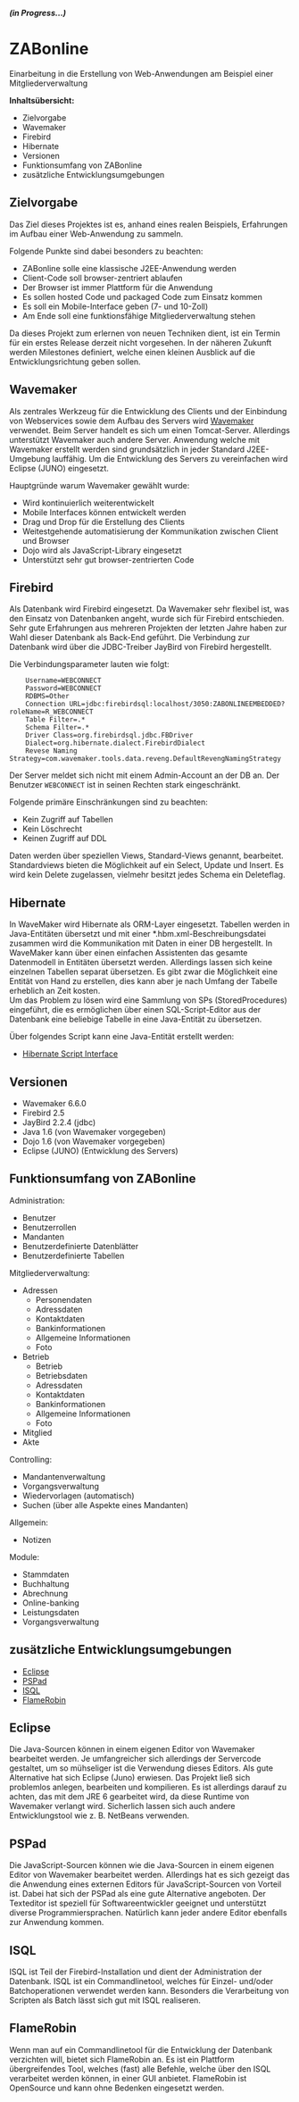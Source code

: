 ***(in Progress...)***

ZABonline
=========

Einarbeitung in die Erstellung von Web-Anwendungen am Beispiel einer Mitgliederverwaltung

**Inhaltsübersicht:**

- Zielvorgabe
- Wavemaker
- Firebird
- Hibernate
- Versionen
- Funktionsumfang von ZABonline
- zusätzliche Entwicklungsumgebungen


Zielvorgabe
-----------

Das Ziel dieses Projektes ist es, anhand eines realen Beispiels, Erfahrungen im 
Aufbau einer Web-Anwendung zu sammeln.    
    
Folgende Punkte sind dabei besonders zu beachten:

* ZABonline solle eine klassische J2EE-Anwendung werden 
* Client-Code soll browser-zentriert ablaufen 
* Der Browser ist immer Plattform für die Anwendung
* Es sollen hosted Code und packaged Code zum Einsatz kommen
* Es soll ein Mobile-Interface geben (7- und 10-Zoll)
* Am Ende soll eine funktionsfähige Mitgliederverwaltung stehen   

Da dieses Projekt zum erlernen von neuen Techniken dient, ist ein Termin für ein
erstes Release derzeit nicht vorgesehen. In der näheren Zukunft werden Milestones 
definiert, welche einen kleinen Ausblick auf die Entwicklungsrichtung geben sollen.


Wavemaker
---------
Als zentrales Werkzeug für die Entwicklung des Clients und der Einbindung von 
Webservices sowie dem Aufbau des Servers wird [Wavemaker](http://http://www.wavemaker.com/ "WaveMaker") verwendet. Beim Server handelt es sich 
um einen Tomcat-Server. Allerdings unterstützt Wavemaker auch andere Server. 
Anwendung welche mit Wavemaker erstellt werden sind grundsätzlich in jeder Standard J2EE-Umgebung lauffähig.
Um die Entwicklung des Servers zu vereinfachen wird Eclipse (JUNO) eingesetzt.   

Hauptgründe warum Wavemaker gewählt wurde:

* Wird kontinuierlich weiterentwickelt
* Mobile Interfaces können entwickelt werden
* Drag und Drop für die Erstellung des Clients
* Weitestgehende automatisierung der Kommunikation zwischen Client und Browser
* Dojo wird als JavaScript-Library eingesetzt
* Unterstützt sehr gut browser-zentrierten Code
 

Firebird
--------
Als Datenbank wird Firebird eingesetzt. Da Wavemaker sehr flexibel ist, was den 
Einsatz von Datenbanken angeht, wurde sich für Firebird entschieden. Sehr gute Erfahrungen 
aus mehreren Projekten der letzten Jahre haben zur Wahl dieser Datenbank als Back-End geführt.
Die Verbindung zur Datenbank wird über die JDBC-Treiber JayBird von Firebird hergestellt.    

Die Verbindungsparameter lauten wie folgt: 

        Username=WEBCONNECT
        Password=WEBCONNECT
        RDBMS=Other
        Connection URL=jdbc:firebirdsql:localhost/3050:ZABONLINEEMBEDDED?roleName=R_WEBCONNECT
        Table Filter=.*
        Schema Filter=.*
        Driver Class=org.firebirdsql.jdbc.FBDriver
        Dialect=org.hibernate.dialect.FirebirdDialect
        Revese Naming Strategy=com.wavemaker.tools.data.reveng.DefaultRevengNamingStrategy

Der Server meldet sich nicht mit einem Admin-Account an der DB an. Der Benutzer `WEBCONNECT`
ist in seinen Rechten stark eingeschränkt. 

Folgende primäre Einschränkungen sind zu beachten:

* Kein Zugriff auf Tabellen
* Kein Löschrecht
* Keinen Zugriff auf DDL
 
Daten werden über speziellen Views, Standard-Views genannt, bearbeitet. Standardviews 
bieten die Möglichkeit auf ein Select, Update und Insert. Es wird kein Delete
zugelassen, vielmehr besitzt jedes Schema ein Deleteflag.         
  

Hibernate
---------
In WaveMaker wird Hibernate als ORM-Layer eingesetzt. Tabellen werden in Java-Entitäten 
übersetzt und mit einer *.hbm.xml-Beschreibungsdatei zusammen wird die Kommunikation 
mit Daten in einer DB hergestellt. In WaveMaker kann über einen einfachen Assistenten
das gesamte Datenmodell in Entitäten übersetzt werden. Allerdings lassen sich keine 
einzelnen Tabellen separat übersetzen. Es gibt zwar die Möglichkeit eine Entität 
von Hand zu erstellen, dies kann aber je nach Umfang der Tabelle erheblich an Zeit 
kosten.    
Um das Problem zu lösen wird eine Sammlung von SPs (StoredProcedures) eingeführt,
die es ermöglichen über einen SQL-Script-Editor aus der Datenbank eine beliebige
Tabelle in eine Java-Entität zu übersetzen.  

Über folgendes Script kann eine Java-Entität erstellt werden:  

* [Hibernate Script Interface](source/script/script/create_hibernate_script_interface.sql "Script-Inteface - Erstellt eine beliebige Java-Entität")   
  

Versionen
---------

* Wavemaker 6.6.0
* Firebird 2.5
* JayBird 2.2.4 (jdbc)
* Java 1.6 (von Wavemaker vorgegeben)
* Dojo 1.6 (von Wavemaker vorgegeben)
* Eclipse (JUNO) (Entwicklung des Servers)

Funktionsumfang von ZABonline
-----------------------------

Administration:    

* Benutzer
* Benutzerrollen
* Mandanten 
* Benutzerdefinierte Datenblätter
* Benutzerdefinierte Tabellen

Mitgliederverwaltung:    

* Adressen
    * Personendaten
    * Adressdaten
    * Kontaktdaten
    * Bankinformationen
    * Allgemeine Informationen
    * Foto
* Betrieb
    * Betrieb
    * Betriebsdaten
    * Adressdaten
    * Kontaktdaten
    * Bankinformationen
    * Allgemeine Informationen
    * Foto
* Mitglied
* Akte

Controlling:    

* Mandantenverwaltung
* Vorgangsverwaltung
* Wiedervorlagen (automatisch)
* Suchen (über alle Aspekte eines Mandanten)

Allgemein:    

* Notizen

Module:    

* Stammdaten
* Buchhaltung
* Abrechnung
* Online-banking
* Leistungsdaten
* Vorgangsverwaltung


zusätzliche Entwicklungsumgebungen
----------------------------------

* [Eclipse](http://www.eclipse.org/webtools/ "Eclipse - Java EE IDE for Web Developers")
* [PSPad](http://http://www.pspad.com/de/ "PSPad – der ultimative Editor für Softwareentwickler")
* [ISQL](http://www.firebirdsql.org/manual/isql-interactive.html/ "ISQL-Commandlinetool")
* [FlameRobin](http://www.flamerobin.org/ "GUI für Datenbankentwruft/-entwicklung")

## Eclipse
Die Java-Sourcen können in einem eigenen Editor von Wavemaker bearbeitet werden. Je 
umfangreicher sich allerdings der Servercode gestaltet, um so mühseliger ist die 
Verwendung dieses Editors. Als gute Alternative hat sich Eclipse (Juno) erwiesen.
Das Projekt ließ sich problemlos anlegen, bearbeiten und kompilieren. Es ist allerdings
darauf zu achten, das mit dem JRE 6 gearbeitet wird, da diese Runtime von Wavemaker
verlangt wird. Sicherlich lassen sich auch andere Entwicklungstool wie z. B. NetBeans
verwenden.

## PSPad
Die JavaScript-Sourcen können wie die Java-Sourcen in einem eigenen Editor von Wavemaker 
bearbeitet werden. Allerdings hat es sich gezeigt das die Anwendung eines externen 
Editors für JavaScript-Sourcen von Vorteil ist. Dabei hat sich der PSPad als eine 
gute Alternative angeboten. Der Texteditor ist speziell für Softwareentwickler 
geeignet und unterstützt diverse Programmiersprachen. Natürlich kann jeder andere 
Editor ebenfalls zur Anwendung kommen.   

## ISQL
ISQL ist Teil der Firebird-Installation und dient der Administration der Datenbank. 
ISQL ist ein Commandlinetool, welches für Einzel- und/oder Batchoperationen verwendet werden kann.
Besonders die Verarbeitung von Scripten als Batch lässt sich gut mit ISQL realiseren.

## FlameRobin     
Wenn man auf ein Commandlinetool für die Entwicklung der Datenbank verzichten will, bietet sich
FlameRobin an. Es ist ein Plattform übergreifendes Tool, welches (fast) alle Befehle, welche über den
ISQL verarbeitet werden können, in einer GUI anbietet. FlameRobin ist OpenSource und kann ohne Bedenken 
eingesetzt werden.

